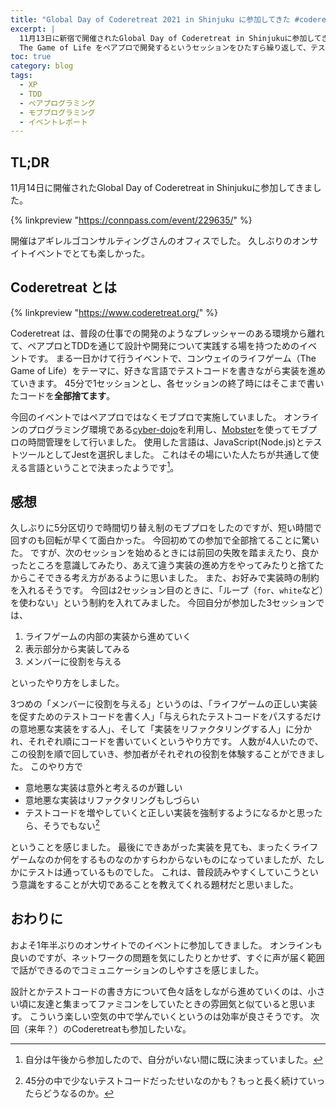 ```yaml
---
title: "Global Day of Coderetreat 2021 in Shinjuku に参加してきた #coderetreat #gdcr2021"
excerpt: |
  11月13日に新宿で開催されたGlobal Day of Coderetreat in Shinjukuに参加してきました。
  The Game of Life をペアプロで開発するというセッションをひたすら繰り返して、テストの書き方や設計について楽しく学ぶことができる良いイベントでした。
toc: true
category: blog
tags:
  - XP
  - TDD
  - ペアプログラミング
  - モブプログラミング
  - イベントレポート
---
```


## TL;DR

11月14日に開催されたGlobal Day of Coderetreat in Shinjukuに参加してきました。

{% linkpreview "https://connpass.com/event/229635/" %}

開催はアギレルゴコンサルティングさんのオフィスでした。
久しぶりのオンサイトイベントでとても楽しかった。

## Coderetreat とは

{% linkpreview "https://www.coderetreat.org/" %}

Coderetreat は、普段の仕事での開発のようなプレッシャーのある環境から離れて、ペアプロとTDDを通じて設計や開発について実践する場を持つためのイベントです。
まる一日かけて行うイベントで、コンウェイのライフゲーム（The Game of Life）をテーマに、好きな言語でテストコードを書きながら実装を進めていきます。
45分で1セッションとし、各セッションの終了時にはそこまで書いたコードを**全部捨てます**。

今回のイベントではペアプロではなくモブプロで実施していました。
オンラインのプログラミング環境である[cyber-dojo](https://cyber-dojo.org/creator/home)を利用し、[Mobster](https://github.com/dillonkearns/mobster)を使ってモブプロの時間管理をして行いました。
使用した言語は、JavaScript(Node.js)とテストツールとしてJestを選択しました。
これはその場にいた人たちが共通して使える言語ということで決まったようです[^1]。

[^1]: 自分は午後から参加したので、自分がいない間に既に決まっていました。

## 感想

久しぶりに5分区切りで時間切り替え制のモブプロをしたのですが、短い時間で回すのも回転が早くて面白かった。
今回初めての参加で全部捨てることに驚いた。
ですが、次のセッションを始めるときには前回の失敗を踏まえたり、良かったところを意識してみたり、あえて違う実装の進め方をやってみたりと捨てたからこそできる考え方があるように思いました。
また、お好みで実装時の制約を入れるそうです。
今回は2セッション目のときに、「ループ（`for`、`white`など）を使わない」という制約を入れてみました。
今回自分が参加した3セッションでは、

1. ライフゲームの内部の実装から進めていく
2. 表示部分から実装してみる
3. メンバーに役割を与える

といったやり方をしました。

3つめの「メンバーに役割を与える」というのは、「ライフゲームの正しい実装を促すためのテストコードを書く人」「与えられたテストコードをパスするだけの意地悪な実装をする人」、そして「実装をリファクタリングする人」に分かれ、それぞれ順にコードを書いていくというやり方です。
人数が4人いたので、この役割を順で回していき、参加者がそれぞれの役割を体験することができました。
このやり方で

- 意地悪な実装は意外と考えるのが難しい
- 意地悪な実装はリファクタリングもしづらい
- テストコードを増やしていくと正しい実装を強制するようになるかと思ったら、そうでもない[^2]

[^2]: 45分の中で少ないテストコードだったせいなのかも？もっと長く続けていったらどうなるのか。

ということを感じました。
最後にできあがった実装を見ても、まったくライフゲームなのか何をするものなのかすらわからないものになっていましたが、たしかにテストは通っているものでした。
これは、普段読みやすくしていこうという意識をすることが大切であることを教えてくれる題材だと思いました。

## おわりに

およそ1年半ぶりのオンサイトでのイベントに参加してきました。
オンラインも良いのですが、ネットワークの問題を気にしたりとかせず、すぐに声が届く範囲で話ができるのでコミュニケーションのしやすさを感じました。

設計とかテストコードの書き方について色々話をしながら進めていくのは、小さい頃に友達と集まってファミコンをしていたときの雰囲気と似ていると思います。
こういう楽しい空気の中で学んでいくというのは効率が良さそうです。
次回（来年？）のCoderetreatも参加したいな。
